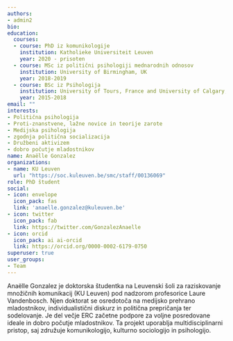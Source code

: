 ```yaml
---
authors:
- admin2
bio:
education:
  courses:
  - course: PhD iz komunikologije
    institution: Katholieke Universiteit Leuven
    year: 2020 - prisoten
  - course: MSc iz politični psihologiji mednarodnih odnosov
    institution: University of Birmingham, UK
    year: 2018-2019
  - course: BSc iz Psihologija
    institution: University of Tours, France and University of Calgary, Canada
    year: 2015-2018
email: ""
interests:
- Politična psihologija
- Proti-znanstvene, lažne novice in teorije zarote
- Medijska psihologija
- zgodnja politična socializacija
- Družbeni aktivizem
- dobro počutje mladostnikov
name: Anaëlle Gonzalez
organizations:
- name: KU Leuven
  url: "https://soc.kuleuven.be/smc/staff/00136069"
role: PhD študent
social:
- icon: envelope
  icon_pack: fas
  link: 'anaelle.gonzalez@kuleuven.be'
- icon: twitter
  icon_pack: fab
  link: https://twitter.com/GonzalezAnaelle
- icon: orcid
  icon_pack: ai ai-orcid
  link: https://orcid.org/0000-0002-6179-0750
superuser: true
user_groups:
- Team
---
```


Anaëlle Gonzalez je doktorska študentka na Leuvenski šoli za raziskovanje množičnih komunikacij (KU Leuven) pod nadzorom profesorice Laure Vandenbosch. Njen doktorat se osredotoča na medijsko prehrano mladostnikov, individualistični diskurz in politična prepričanja ter sodelovanje. Je del večje ERC začetne podpore za voljne posredovane ideale in dobro počutje mladostnikov. Ta projekt uporablja multidisciplinarni pristop, saj združuje komunikologijo, kulturno sociologijo in psihologijo.